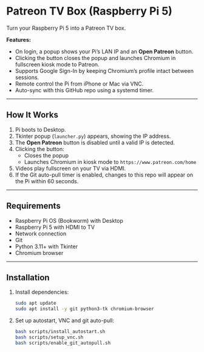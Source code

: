 # Patreon TV Box (Raspberry Pi 5)

Turn your Raspberry Pi 5 into a Patreon TV box.

**Features:**
- On login, a popup shows your Pi’s LAN IP and an **Open Patreon** button.
- Clicking the button closes the popup and launches Chromium in fullscreen kiosk mode to Patreon.
- Supports Google Sign-In by keeping Chromium’s profile intact between sessions.
- Remote control the Pi from iPhone or Mac via VNC.
- Auto-sync with this GitHub repo using a systemd timer.

---

## How It Works
1. Pi boots to Desktop.
2. Tkinter popup (`launcher.py`) appears, showing the IP address.
3. The **Open Patreon** button is disabled until a valid IP is detected.
4. Clicking the button:
   - Closes the popup
   - Launches Chromium in kiosk mode to `https://www.patreon.com/home`
5. Videos play fullscreen on your TV via HDMI.
6. If the Git auto-pull timer is enabled, changes to this repo will appear on the Pi within 60 seconds.

---

## Requirements
- Raspberry Pi OS (Bookworm) with Desktop
- Raspberry Pi 5 with HDMI to TV
- Network connection
- Git
- Python 3.11+ with Tkinter
- Chromium browser

---

## Installation
1. Install dependencies:
   ```bash
   sudo apt update
   sudo apt install -y git python3-tk chromium-browser
   ```
2. Set up autostart, VNC and git auto-pull:
   ```bash
   bash scripts/install_autostart.sh
   bash scripts/setup_vnc.sh
   bash scripts/enable_git_autopull.sh
   ```
